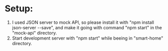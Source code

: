 # Setup:

1. I used JSON server to mock API, so please install it with "npm install json-server --save", and make it going with command "npm start" in the "mock-api" directory.
2. Start development server with "npm start" while beeing in "smart-home" directory.
